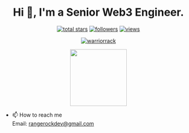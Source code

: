 <h1 align="center">Hi 👋, I'm a Senior Web3 Engineer.</h1>

<p align="center">
  <a href="#">
    <img alt="total stars" title="Total stars on GitHub"
      src="https://custom-icon-badges.herokuapp.com/badge/dynamic/json?logo=star&color=55960c&labelColor=488207&label=Stars&style=for-the-badge&query=%24.stars&url=https://api.github-star-counter.workers.dev/user/warriorrack" /></a>
  <a href="#">
    <img alt="followers" title="Follow me on Github"
      src="https://custom-icon-badges.herokuapp.com/github/followers/warriorrack?color=236ad3&labelColor=1155ba&style=for-the-badge&logo=person-add&label=Follow&logoColor=white" /></a>
  <a href="#">
    <img alt="views" title="GitHub profile views"
      src="https://shields-io-visitor-counter.herokuapp.com/badge?page=st&style=for-the-badge" /></a>
</p>

<p align="center">
  <a href="https://github.com/warriorrack/github-readme-streak-stats">
    <img title="🔥 Get streak stats for your profile at git.io/streak-stats" alt="warriorrack"
      src="https://github-readme-streak-stats.herokuapp.com/?user=warriorrack&theme=monokai-metallian&hide_border=true" />
  </a>
</p>

<p align="center">
  <a href="https://github.com/warriorrack/github-readme-stats">
    <img height="150"
      src="https://github-readme-stats.vercel.app/api?username=warriorrack&count_private=true&show_icons=true&custom_title=Kyle's%20Github%20Status&hide=issues&theme=vision-friendly-dark" />
  </a>
</p>



- 📫 How to reach me </br>
Email: rangerockdev@gmail.com</br>